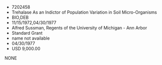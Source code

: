 * 7202458
* Trehalase As an Indictor of Population Variation in Soil    Micro-Organisms
* BIO,DEB
* 11/15/1972,04/30/1977
* Alfred Sussman, Regents of the University of Michigan - Ann Arbor
* Standard Grant
*   name not available
* 04/30/1977
* USD 9,000.00

NONE